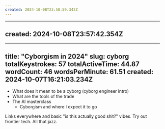 ```yaml
---
created: 2024-10-08T23:58:59.342Z
---
```

---
created: 2024-10-08T23:57:42.354Z
---
---
title: "Cyborgism in 2024"
slug: cyborg
totalKeystrokes: 57
totalActiveTime: 44.87
wordCount: 46
wordsPerMinute: 61.51
created: 2024-10-07T16:21:03.234Z
---
- What does it mean to be a cyborg (cyborg engineer intro)
- What are the tools of the trade
- The AI masterclass
	- Cyborgism and where I expect it to go 

Links everywhere and basic "is this actually good shit?" vibes. Try out frontier tech. All that jazz.